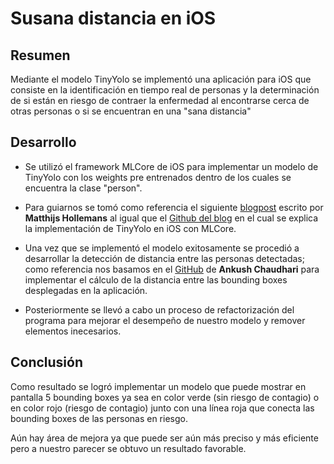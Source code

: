 # Susana distancia en iOS

## Resumen

Mediante el modelo TinyYolo se implementó una aplicación para iOS que consiste en la identificación en tiempo real de personas y la determinación de si están en riesgo de contraer la enfermedad al encontrarse cerca de otras personas o si se encuentran en una "sana distancia"

## Desarrollo

* Se utilizó el framework MLCore de iOS para implementar un modelo de TinyYolo con los weights pre entrenados dentro de los cuales se encuentra la clase "person".

* Para guiarnos se tomó como referencia el siguiente [blogpost](http://machinethink.net/blog/yolo-coreml-versus-mps-graph/) escrito por **Matthijs Hollemans** al igual que el [Github del blog](https://github.com/hollance/YOLO-CoreML-MPSNNGraph/tree/master) en el cual se explica la implementación de TinyYolo en iOS con MLCore.

* Una vez que se implementó el modelo exitosamente se procedió a desarrollar la detección de distancia entre las personas detectadas; como referencia nos basamos en el [GitHub](https://github.com/Ank-Cha/Social-Distancing-Analyser-COVID-19?fbclid=IwAR3uywKvB-b3KUExnuVpOrlrOEx5Kb_sURQPDJAGfoEQ7ac4hlKrqF7FIPk) de **Ankush Chaudhari** para implementar el cálculo de la distancia entre las bounding boxes desplegadas en la aplicación.

* Posteriormente se llevó a cabo un proceso de refactorización del programa para mejorar el desempeño de nuestro modelo y remover elementos inecesarios.

## Conclusión

Como resultado se logró implementar un modelo que puede mostrar en pantalla 5 bounding boxes ya sea en color verde (sin riesgo de contagio) o en color rojo (riesgo de contagio) junto con una línea roja que conecta las bounding boxes de las personas en riesgo.

Aún hay área de mejora ya que puede ser aún más preciso y más eficiente pero a nuestro parecer se obtuvo un resultado favorable.
